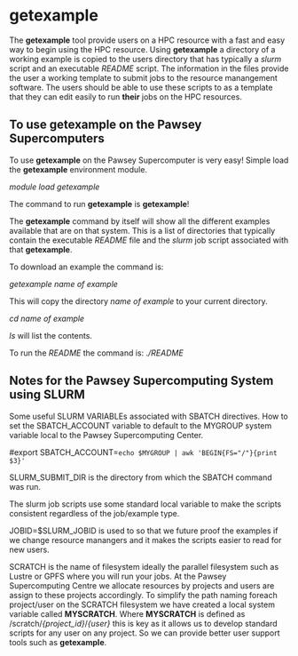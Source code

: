 # getexample

The **getexample** tool provide users on a HPC resource with a fast and easy
way to begin using the HPC resource.  Using **getexample** a directory of a working example 
is copied to the users directory that has typically a _slurm_ script and an executable 
_README_ script.  The information in the files provide the user a working template to 
submit jobs to the resource manangement software.  The users should be able to use these
scripts to as a template that they can edit easily to run **their** jobs on the HPC resources.

## To use getexample on the Pawsey Supercomputers
To use **getexample** on the Pawsey Supercomputer is very easy!
Simple load the **getexample** environment module.

_module load getexample_

The command to run **getexample** is **getexample**!

The **getexample** command by itself will show all the different examples available that are on that system.  This is a list of directories that typically contain the executable *README* file and the *slurm* job script associated with that **getexample**.

To download an example the command is:

_getexample_ _name of example_

This will copy the directory _name of example_ to your current directory.

_cd name of example_

_ls_ will list the contents.

To run the *README* the command is:
_./README_

 

## Notes for the Pawsey Supercomputing System using SLURM 

Some useful SLURM VARIABLEs associated with SBATCH directives.
How to set the SBATCH_ACCOUNT variable to default to the MYGROUP system variable 
local to the Pawsey Supercomputing Center.

#export SBATCH_ACCOUNT=`echo $MYGROUP | awk 'BEGIN{FS="/"}{print $3}'`

SLURM_SUBMIT_DIR is the directory from which the SBATCH command was run.

The slurm job scripts use some standard local variable to make the scripts
consistent regardless of the job/example type.

JOBID=$SLURM_JOBID is used to so that we future proof the examples if we 
change resource manangers and it makes the scripts easier to read for new users.

SCRATCH is the name of filesystem ideally the parallel filesystem such as Lustre or GPFS where you will run your jobs.
At the Pawsey Supercomputing Centre we allocate resources by projects and users are assign to these projects accordingly.
To simplify the path naming foreach project/user on the SCRATCH filesystem we have created a local system variable called **MYSCRATCH**. Where **MYSCRATCH** is defined as \/scratch\/_{project_id}_\/_{user}_ this is key as it allows us to develop 
standard scripts for any user on any project.  So we can provide better user support tools such as **getexample**.




